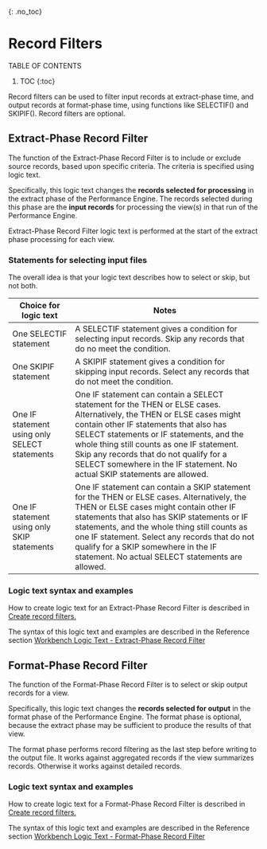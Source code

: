 {: .no_toc}
# Record Filters

TABLE OF CONTENTS 
1. TOC
{:toc}  


Record filters can be used to filter input records at extract-phase time, and output records at format-phase time, using functions like SELECTIF() and SKIPIF(). Record filters are optional. 

## Extract-Phase Record Filter

The function of the Extract-Phase Record Filter is to include or exclude source records, based upon specific criteria. The criteria is specified using logic text.

Specifically, this logic text changes the **records selected for processing** in the extract phase of the Performance Engine. The records selected during this phase are the **input records** for processing the view(s) in that run of the Performance Engine.

Extract-Phase Record Filter logic text is performed at the start of the extract phase processing for each view.

### Statements for selecting input files

The overall idea is that your logic text describes how to select or skip, but not both.

|Choice for logic text|Notes|
|---------------------|-----|
|One SELECTIF statement|A SELECTIF statement gives a condition for selecting input records. Skip any records that do no meet the condition.|
|One SKIPIF statement|A SKIPIF statement gives a condition for skipping input records. Select any records that do not meet the condition.|
|One IF statement using only SELECT statements|One IF statement can contain a SELECT statement for the THEN or ELSE cases. Alternatively, the THEN or ELSE cases might contain other IF statements that also has SELECT statements or IF statements, and the whole thing still counts as one IF statement. Skip any records that do not qualify for a SELECT somewhere in the IF statement. No actual SKIP statements are allowed.|
|One IF statement using only SKIP statements|One IF statement can contain a SKIP statement for the THEN or ELSE cases. Alternatively, the THEN or ELSE cases might contain other IF statements that also has SKIP statements or IF statements, and the whole thing still counts as one IF statement. Select any records that do not qualify for a SKIP somewhere in the IF statement. No actual SELECT statements are allowed.|

### Logic text syntax and examples

How to create logic text for an Extract-Phase Record Filter is described in [Create record filters.](./MetaData/CreateRecordFilters.md)

The syntax of this logic text and examples are described in the Reference section [Workbench Logic Text - Extract-Phase Record Filter](../Reference/Workbench/LogicTextERFStatements.md)


## Format-Phase Record Filter

The function of the Format-Phase Record Filter is to select or skip output records for a view.

Specifically, this logic text changes the **records selected for output** in the format phase of the Performance Engine. The format phase is optional, because the extract phase may be sufficient to produce the results of that view.

The format phase performs record filtering as the last step before writing to the output file. It works against aggregated records if the view summarizes records. Otherwise it works against detailed records.

### Logic text syntax and examples

How to create logic text for a Format-Phase Record Filter is described in [Create record filters.](./MetaData/CreateRecordFilters.md)

The syntax of this logic text and examples are described in the Reference section [Workbench Logic Text - Format-Phase Record Filter](../Reference/Workbench/LogicTextFRFStatements.md)
